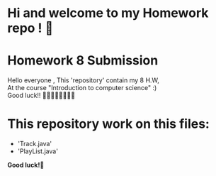 # Hi and welcome to my Homework repo ! 🚀 <br>
# Homework 8 Submission <br>

Hello everyone , This 'repository' contain my 8 H.W, <br>
At the course "Introduction to computer science" :) <br>
Good luck!! 👩‍💻🧙‍♂️🚀👩‍💻🔥 <br>

# This repository work on this files:
- 'Track.java'
- 'PlayList.java'

**Good luck!**🤗
